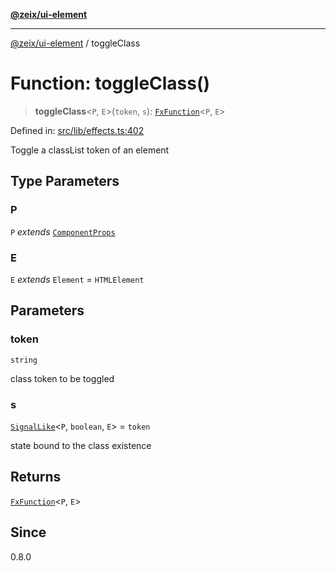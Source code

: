 [**@zeix/ui-element**](../README.md)

***

[@zeix/ui-element](../globals.md) / toggleClass

# Function: toggleClass()

> **toggleClass**\<`P`, `E`\>(`token`, `s`): [`FxFunction`](../type-aliases/FxFunction.md)\<`P`, `E`\>

Defined in: [src/lib/effects.ts:402](https://github.com/zeixcom/ui-element/blob/ef7525ef4fcd5329d68c2b65cc085220a29b7a4f/src/lib/effects.ts#L402)

Toggle a classList token of an element

## Type Parameters

### P

`P` *extends* [`ComponentProps`](../type-aliases/ComponentProps.md)

### E

`E` *extends* `Element` = `HTMLElement`

## Parameters

### token

`string`

class token to be toggled

### s

[`SignalLike`](../type-aliases/SignalLike.md)\<`P`, `boolean`, `E`\> = `token`

state bound to the class existence

## Returns

[`FxFunction`](../type-aliases/FxFunction.md)\<`P`, `E`\>

## Since

0.8.0
